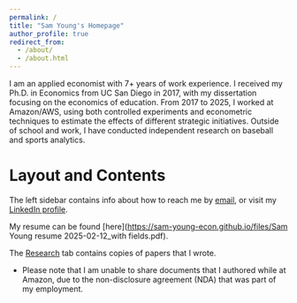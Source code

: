 ```yaml
---
permalink: /
title: "Sam Young's Homepage"
author_profile: true
redirect_from: 
  - /about/
  - /about.html
---
```


I am an applied economist with 7+ years of work experience.  I received my Ph.D. in Economics from UC San Diego in 2017, with my dissertation focusing on the economics of education.  From 2017 to 2025, I worked at Amazon/AWS, using both controlled experiments and econometric techniques to estimate the effects of different strategic initiatives.  Outside of school and work, I have conducted independent research on baseball and sports analytics.

Layout and Contents
======
The left sidebar contains info about how to reach me by [email](mailto:sam.young21@gmail.com), or visit my [LinkedIn profile](https://www.linkedin.com/in/sam-young-5115519/).

My resume can be found [here](https://sam-young-econ.github.io/files/Sam Young resume 2025-02-12_with fields.pdf).

The [Research](https://sam-young-econ.github.io/research/) tab contains copies of papers that I wrote.
* Please note that I am unable to share documents that I authored while at Amazon, due to the non-disclosure agreement (NDA) that was part of my employment.